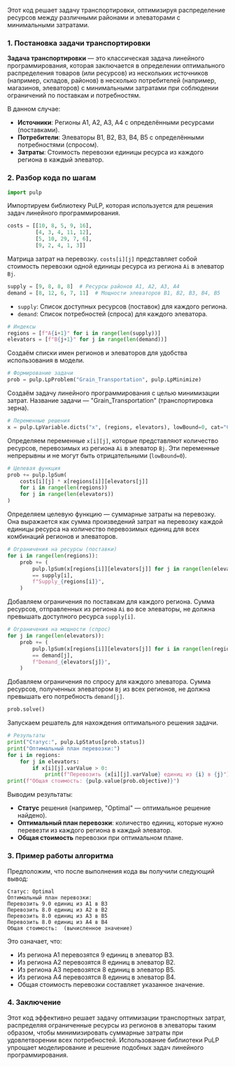 Этот код решает задачу транспортировки, оптимизируя распределение ресурсов между различными районами и элеваторами с минимальными затратами.

### **1. Постановка задачи транспортировки**

**Задача транспортировки** — это классическая задача линейного программирования, которая заключается в определении оптимального распределения товаров (или ресурсов) из нескольких источников (например, складов, районов) в несколько потребителей (например, магазинов, элеваторов) с минимальными затратами при соблюдении ограничений по поставкам и потребностям.

В данном случае:
- **Источники**: Регионы A1, A2, A3, A4 с определёнными ресурсами (поставками).
- **Потребители**: Элеваторы B1, B2, B3, B4, B5 с определёнными потребностями (спросом).
- **Затраты**: Стоимость перевозки единицы ресурса из каждого региона в каждый элеватор.

### **2. Разбор кода по шагам**

```python
import pulp
```
Импортируем библиотеку PuLP, которая используется для решения задач линейного программирования.

```python
costs = [[10, 8, 5, 9, 16],
         [4, 3, 4, 11, 12],
         [5, 10, 29, 7, 6],
         [9, 2, 4, 1, 3]]
```
Матрица затрат на перевозку. `costs[i][j]` представляет собой стоимость перевозки одной единицы ресурса из региона `Ai` в элеватор `Bj`.

```python
supply = [9, 8, 8, 8]  # Ресурсы районов A1, A2, A3, A4
demand = [8, 12, 6, 7, 11]  # Мощности элеваторов B1, B2, B3, B4, B5
```
- `supply`: Список доступных ресурсов (поставок) для каждого региона.
- `demand`: Список потребностей (спроса) для каждого элеватора.

```python
# Индексы
regions = [f"A{i+1}" for i in range(len(supply))]
elevators = [f"B{j+1}" for j in range(len(demand))]
```
Создаём списки имен регионов и элеваторов для удобства использования в модели.

```python
# Формирование задачи
prob = pulp.LpProblem("Grain_Transportation", pulp.LpMinimize)
```
Создаём задачу линейного программирования с целью минимизации затрат. Название задачи — "Grain_Transportation" (транспортировка зерна).

```python
# Переменные решения
x = pulp.LpVariable.dicts("x", (regions, elevators), lowBound=0, cat="Continuous")
```
Определяем переменные `x[i][j]`, которые представляют количество ресурсов, перевозимых из региона `Ai` в элеватор `Bj`. Эти переменные непрерывны и не могут быть отрицательными (`lowBound=0`).

```python
# Целевая функция
prob += pulp.lpSum(
    costs[i][j] * x[regions[i]][elevators[j]]
    for i in range(len(regions))
    for j in range(len(elevators))
)
```
Определяем целевую функцию — суммарные затраты на перевозку. Она выражается как сумма произведений затрат на перевозку каждой единицы ресурса на количество перевозимых единиц для всех комбинаций регионов и элеваторов.

```python
# Ограничения на ресурсы (поставки)
for i in range(len(regions)):
    prob += (
        pulp.lpSum(x[regions[i]][elevators[j]] for j in range(len(elevators)))
        == supply[i],
        f"Supply_{regions[i]}",
    )
```
Добавляем ограничения по поставкам для каждого региона. Сумма ресурсов, отправленных из региона `Ai` во все элеваторы, не должна превышать доступного ресурса `supply[i]`.

```python
# Ограничения на мощности (спрос)
for j in range(len(elevators)):
    prob += (
        pulp.lpSum(x[regions[i]][elevators[j]] for i in range(len(regions)))
        == demand[j],
        f"Demand_{elevators[j]}",
    )
```
Добавляем ограничения по спросу для каждого элеватора. Сумма ресурсов, полученных элеватором `Bj` из всех регионов, не должна превышать его потребность `demand[j]`.

```python
prob.solve()
```
Запускаем решатель для нахождения оптимального решения задачи.

```python
# Результаты
print("Статус:", pulp.LpStatus[prob.status])
print("Оптимальный план перевозки:")
for i in regions:
    for j in elevators:
        if x[i][j].varValue > 0:
            print(f"Перевозить {x[i][j].varValue} единиц из {i} в {j}")
print(f"Общая стоимость: {pulp.value(prob.objective)}")
```
Выводим результаты:
- **Статус** решения (например, "Optimal" — оптимальное решение найдено).
- **Оптимальный план перевозки**: количество единиц, которые нужно перевезти из каждого региона в каждый элеватор.
- **Общая стоимость** перевозки при оптимальном плане.

### **3. Пример работы алгоритма**

Предположим, что после выполнения кода вы получили следующий вывод:

```
Статус: Optimal
Оптимальный план перевозки:
Перевозить 9.0 единиц из A1 в B3
Перевозить 8.0 единиц из A2 в B2
Перевозить 8.0 единиц из A3 в B5
Перевозить 8.0 единиц из A4 в B4
Общая стоимость:  (вычисленное значение)
```

Это означает, что:
- Из региона A1 перевозятся 9 единиц в элеватор B3.
- Из региона A2 перевозятся 8 единиц в элеватор B2.
- Из региона A3 перевозятся 8 единиц в элеватор B5.
- Из региона A4 перевозятся 8 единиц в элеватор B4.
- Общая стоимость перевозки составляет указанное значение.

### **4. Заключение**

Этот код эффективно решает задачу оптимизации транспортных затрат, распределяя ограниченные ресурсы из регионов в элеваторы таким образом, чтобы минимизировать суммарные затраты при удовлетворении всех потребностей. Использование библиотеки PuLP упрощает моделирование и решение подобных задач линейного программирования.